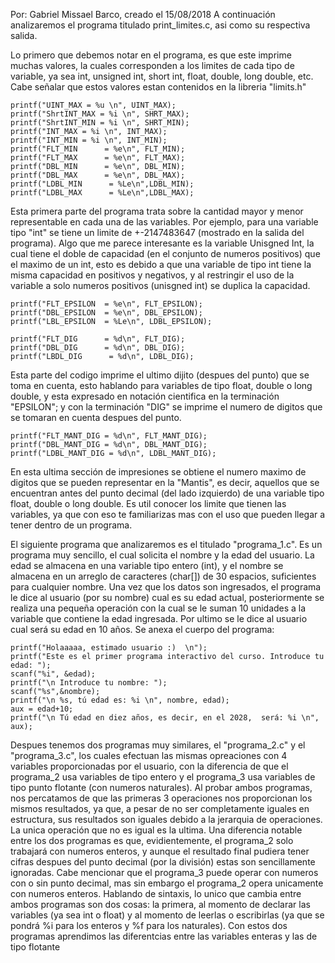Por: Gabriel Missael Barco, creado el 15/08/2018
A continuación analizaremos el programa titulado print_limites.c, asi como su respectiva salida.

Lo primero que debemos notar en el programa, es que este imprime muchas valores, la cuales corresponden a los limites de cada tipo de variable, ya sea int, unsigned int, short int, float, double, long double, etc. Cabe señalar que estos valores estan contenidos en la libreria "limits.h"

    printf("UINT_MAX = %u \n", UINT_MAX);       
    printf("ShrtINT_MAX = %i \n", SHRT_MAX);
    printf("ShrtINT_MIN = %i \n", SHRT_MIN);
    printf("INT_MAX = %i \n", INT_MAX);
    printf("INT_MIN = %i \n", INT_MIN);
    printf("FLT_MIN      = %e\n", FLT_MIN);
    printf("FLT_MAX      = %e\n", FLT_MAX);
    printf("DBL_MIN      = %e\n", DBL_MIN);
    printf("DBL_MAX      = %e\n", DBL_MAX);
    printf("LDBL_MIN      = %Le\n",LDBL_MIN);
    printf("LDBL_MAX      = %Le\n",LDBL_MAX);

Esta primera parte del programa trata sobre la cantidad mayor y menor representable en cada una de las variables. Por ejemplo, para una variable tipo "int" se tiene un limite de +-2147483647 (mostrado en la salida del programa). Algo que me parece interesante es la variable Unisgned Int, la cual tiene el doble de capacidad (en el conjunto de numeros positivos) que el maximo de un int, esto es debido a que una variable de tipo int tiene la misma capacidad en positivos y negativos, y al restringir el uso de la variable a solo numeros positivos (unisgned int) se duplica la capacidad.

    printf("FLT_EPSILON  = %e\n", FLT_EPSILON);
    printf("DBL_EPSILON  = %e\n", DBL_EPSILON);
    printf("LBL_EPSILON  = %Le\n", LDBL_EPSILON);

    printf("FLT_DIG      = %d\n", FLT_DIG);
    printf("DBL_DIG      = %d\n", DBL_DIG);
    printf("LBDL_DIG      = %d\n", LDBL_DIG);

Esta parte del codigo imprime el ultimo dijito (despues del punto) que se toma en cuenta, esto hablando para variables de tipo float, double o long double, y esta expresado en notación cientifica en la terminación "EPSILON"; y con la terminación "DIG" se imprime el numero de digitos que se tomaran en cuenta despues del punto.

    printf("FLT_MANT_DIG = %d\n", FLT_MANT_DIG);
    printf("DBL_MANT_DIG = %d\n", DBL_MANT_DIG);
    printf("LDBL_MANT_DIG = %d\n", LDBL_MANT_DIG);

En esta ultima sección de impresiones se obtiene el numero maximo de digitos que se pueden representar en la "Mantis", es decir, aquellos que se encuentran antes del punto decimal (del lado izquierdo) de una variable tipo float, double o long double.
Es util conocer los limite que tienen las variables, ya que con eso te familiarizas mas con el uso que pueden llegar a tener dentro de un programa.

El siguiente programa que analizaremos es el titulado "programa_1.c". Es un programa muy sencillo, el cual solicita el nombre y la edad del usuario. La edad se almacena en una variable tipo entero (int), y el nombre se almacena en un arreglo de caracteres (char[]) de 30 espacios, suficientes para cualquier nombre. Una vez que los datos son ingresados, el programa le dice al usuario (por su nombre) cual es su edad actual, posteriormente se realiza una pequeña operación con la cual se le suman 10 unidades a la variable que contiene la edad ingresada. Por ultimo se le dice al usuario cual será su edad en 10 años. Se anexa el cuerpo del programa:

    printf("Holaaaaa, estimado usuario :)  \n");
	printf("Este es el primer programa interactivo del curso. Introduce tu edad: ");
	scanf("%i", &edad);
	printf("\n Introduce tu nombre: ");
	scanf("%s",&nombre);
	printf("\n %s, tú edad es: %i \n", nombre, edad);
	aux = edad+10;
	printf("\n Tú edad en diez años, es decir, en el 2028,  será: %i \n", aux);

Despues tenemos dos programas muy similares, el "programa_2.c" y el "programa_3.c", los cuales efectuan las mismas opreaciones con 4 variables proporcionadas por el usuario, con la diferencia de que el programa_2 usa variables de tipo entero y el programa_3 usa variables de tipo punto flotante (con numeros naturales). Al probar ambos programas, nos percatamos de que las primeras 3 operaciones nos proporcionan los mismos resultados, ya que, a pesar de no ser completamente iguales en estructura, sus resultados son iguales debido a la jerarquia de operaciones. La unica operación que no es igual es la ultima. 
Una diferencia notable entre los dos programas es que, evidientemente, el programa_2 solo trabajará con numeros enteros, y aunque el resultado final pudiera tener cifras despues del punto decimal (por la división) estas son sencillamente ignoradas. Cabe mencionar que el programa_3 puede operar con numeros con o sin punto decimal, mas sin embargo el programa_2 opera unicamente con numeros enteros.
Hablando de sintaxis, lo unico que cambia entre ambos programas son dos cosas: la primera, al momento de declarar las variables (ya sea int o float) y al momento de leerlas o escribirlas (ya que se pondrá %i para los enteros y %f para los naturales). Con estos dos programas aprendimos las diferentcias entre las variables enteras y las de tipo flotante

